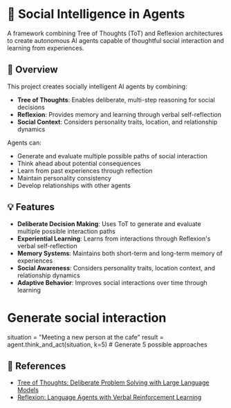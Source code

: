
# 🤖 Social Intelligence in Agents

A framework combining Tree of Thoughts (ToT) and Reflexion architectures to create autonomous AI agents capable of thoughtful social interaction and learning from experiences.

## 🌟 Overview

This project creates socially intelligent AI agents by combining:
- **Tree of Thoughts**: Enables deliberate, multi-step reasoning for social decisions
- **Reflexion**: Provides memory and learning through verbal self-reflection
- **Social Context**: Considers personality traits, location, and relationship dynamics

Agents can:
- Generate and evaluate multiple possible paths of social interaction
- Think ahead about potential consequences
- Learn from past experiences through reflection
- Maintain personality consistency
- Develop relationships with other agents

## 💡 Features

- **Deliberate Decision Making**: Uses ToT to generate and evaluate multiple possible interaction paths
- **Experiential Learning**: Learns from interactions through Reflexion's verbal self-reflection
- **Memory Systems**: Maintains both short-term and long-term memory of experiences
- **Social Awareness**: Considers personality traits, location context, and relationship dynamics
- **Adaptive Behavior**: Improves social interactions over time through learning

# Generate social interaction
situation = "Meeting a new person at the cafe"
result = agent.think_and_act(situation, k=5)  # Generate 5 possible approaches


## 🔗 References

- [Tree of Thoughts: Deliberate Problem Solving with Large Language Models](https://arxiv.org/abs/2305.10601)
- [Reflexion: Language Agents with Verbal Reinforcement Learning](https://arxiv.org/abs/2303.11366)

